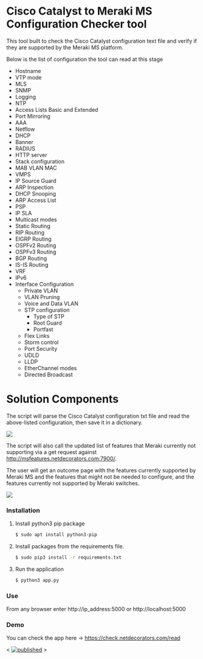 # Cisco Catalyst to Meraki MS Configuration Checker tool
This tool built to check the Cisco Catalyst configuration text file and verify if they are supported by the Meraki MS platform.

Below is the list of configuration the tool can read at this stage
- Hostname
- VTP mode
- MLS
- SNMP
- Logging
- NTP
- Access Lists Basic and Extended
- Port Mirroring
- AAA
- Netflow
- DHCP
- Banner
- RADIUS
- HTTP server
- Stack configuration
- MAB VLAN MAC
- VMPS
- IP Source Guard
- ARP Inspection
- DHCP Snooping
- ARP Access List
- PSP
- IP SLA
- Multicast modes
- Static Routing
- RIP Routing
- EIGRP Routing
- OSPFv2 Routing
- OSPFv3 Routing
- BGP Routing
- IS-IS Routing
- VRF
- IPv6
- Interface Configuration
	- Private VLAN
	- VLAN Pruning
	- Voice and Data VLAN
	- STP configuration
		- Type of STP
		- Root Guard
		- Portfast
	- Flex Links
	- Storm control
	- Port Security
	- UDLD
	- LLDP
	- EtherChannel modes
	- Directed Broadcast

# Solution Components

<Put the photo of High Level Diagram>
  
The script will parse the Cisco Catalyst configuration txt file and read the above-listed configuration, then save it in a dictionary. 

![](static/Upload_Cat_Config_UI.png)
  
The script will also call the updated list of features that Meraki currently not supporting via a get request against http://msfeatures.netdecorators.com:7900/. 

The user will get an outcome page with the features currently supported by Meraki MS and the features that might not be needed to configure, and the features currently not supported by Meraki switches.

![](static/Sample_Check_Result_UI.png)


### Installation

1. Install python3 pip package
    ```bash
    $ sudo apt install python3-pip
    ```
2. Install packages from the requirements file.
    ```bash
   $ sudo pip3 install -r requirements.txt
    ```
3. Run the application 
    ```bash
   $ python3 app.py
    ```
    
### Use

From any browser enter http://ip_address:5000 or http://localhost:5000

### Demo

You can check the app here -> https://check.netdecorators.com/read

< [![published](https://static.production.devnetcloud.com/codeexchange/assets/images/devnet-published.svg)](https://developer.cisco.com/codeexchange/github/repo/fadysharobeem/Catalyst_2_Meraki_Config_Checker) >
